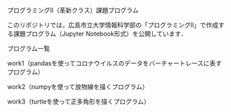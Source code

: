 プログラミングⅡ（革新クラス）課題プログラム

このリポジトリでは，広島市立大学情報科学部の「プログラミングⅡ」で作成する課題プログラム（Jupyter Notebook形式）を公開しています．

プログラム一覧

work1（pandasを使ってコロナウイルスのデータをバーチャートレースに表すプログラム）

work2（numpyを使って放物線を描くプログラム）

work3（turtleを使って正多角形を描くプログラム）
